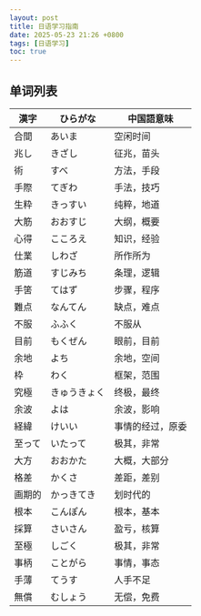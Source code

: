 ```yaml
---
layout: post
title: 日语学习指南
date: 2025-05-23 21:26 +0800
tags: [日语学习]
toc: true
---
```


## 单词列表

| 漢字       | ひらがな          | 中国語意味       |
|--------------|-----------------|----------------|
| 合間   | あいま      | 空闲时间           |
| 兆し   | きざし        | 征兆，苗头           |
| 術   | すべ       | 方法，手段 |
| 手際 | てぎわ   | 手法，技巧             |
| 生粋         | きっすい             | 纯粹，地道             |
| 大筋       | おおすじ             | 大纲，概要           |
| 心得         | こころえ           | 知识，经验           |
| 仕業         | しわざ       | 所作所为           |
| 筋道         | すじみち          | 条理，逻辑           |
| 手筈         | てはず          | 步骤，程序           |
| 難点         | なんてん       | 缺点，难点           |
| 不服         | ふふく          | 不服从           |
| 目前         | もくぜん          | 眼前，目前           |
| 余地         | よち          | 余地，空间           |
| 枠   | わく      | 框架，范围           |
| 究極   | きゅうきょく        | 终极，最终           |
| 余波   | よは       | 余波，影响 |
| 経緯 | けいい   | 事情的经过，原委             |
| 至って         | いたって             | 极其，非常             |
| 大方       | おおかた            | 大概，大部分           |
| 格差         | かくさ           | 差距，差别           |
| 画期的         | かっきてき       | 划时代的           |
| 根本         | こんぽん          | 根本，基本           |
| 採算         | さいさん          | 盈亏，核算           |
| 至極         | しごく       | 极其，非常           |
| 事柄         | ことがら          | 事情，事态           |
| 手薄         | てうす         | 人手不足           |
| 無償         | むしょう          | 无偿，免费           |